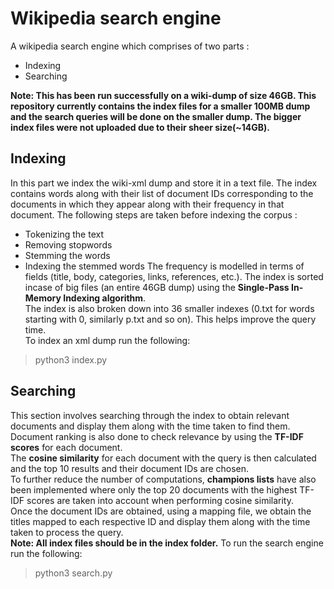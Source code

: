 # Wikipedia search engine
A wikipedia search engine which comprises of two parts :
- Indexing
- Searching

**Note: This has been run successfully on a wiki-dump of size 46GB. This repository currently contains the index files for a smaller 100MB dump and the search queries will be done on the smaller dump. The bigger index files were not uploaded due to their sheer size(~14GB).**

## Indexing
In this part we index the wiki-xml dump and store it in a text file. The index contains words along with their list of document IDs corresponding to the documents in which they appear along with their frequency in that document. The following steps are taken before indexing the corpus :
- Tokenizing the text
- Removing stopwords
- Stemming the words
- Indexing the stemmed words
The frequency is modelled in terms of fields (title, body, categories, links, references, etc.). The index is sorted incase of big files (an entire 46GB dump) using the **Single-Pass In-Memory Indexing algorithm**. \
The index is also broken down into 36 smaller indexes (0.txt for words starting with 0, similarly p.txt and so on). This helps improve the query time.\
To index an xml dump run the following:
> python3 index.py <xml-dump-filename> <index-filename>

## Searching
This section involves searching through the index to obtain relevant documents and display them along with the time taken to find them. Document ranking is also done to check relevance by using the **TF-IDF scores** for each document.\
The **cosine similarity** for each document with the query is then calculated and the top 10 results and their document IDs are chosen.\
To further reduce the number of computations, **champions lists** have also been implemented where only the top 20 documents with the highest TF-IDF scores are taken into account when performing cosine similarity.\
Once the document IDs are obtained, using a mapping file, we obtain the titles mapped to each respective ID and display them along with the time taken to process the query. \
**Note: All index files should be in the index folder.**
To run the search engine run the following:
> python3 search.py
